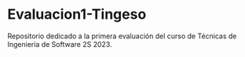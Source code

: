 # Evaluacion1-Tingeso
Repositorio dedicado a la primera evaluación del curso de Técnicas de Ingeniería de Software 2S 2023.
